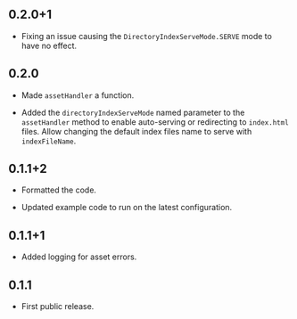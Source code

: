 ## 0.2.0+1

* Fixing an issue causing the `DirectoryIndexServeMode.SERVE` mode to have no
  effect.

## 0.2.0

* Made `assetHandler` a function.

* Added the `directoryIndexServeMode` named parameter to the `assetHandler`
  method to enable auto-serving or redirecting to `index.html` files.
  Allow changing the default index files name to serve with `indexFileName`.

## 0.1.1+2

* Formatted the code.

* Updated example code to run on the latest configuration.

## 0.1.1+1

* Added logging for asset errors.

## 0.1.1

* First public release.
